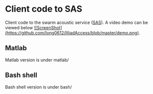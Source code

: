 Client code to SAS
==================

Client code to the swarm acoustic service ([SAS](https://acoustic.ifp.illinois.edu)). A video demo
can be viewed below [![ScreenShot] (https://github.com/long0612/IlliadAccess/blob/master/demo.png)](http://vimeo.com/104966491).

## Matlab
Matlab version is under matlab/

## Bash shell
Bash shell version is under bash/

